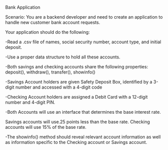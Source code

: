 Bank Application

Scenario: You are a backend developer and need to create an application to handle new customer bank account requests.

Your application should do the following:

-Read a .csv file of names, social security number, account type, and initial deposit.

-Use a proper data structure to hold all these accounts.

-Both savings and checking accounts share the following properties: deposit(), withdraw(), transfer(), showinfo()

-Savings Account holders are given Safety Deposit Box, identified by a 3-digit number and accessed with a 4-digit code

-Checking Account holders are assigned a Debit Card with a 12-digit number and 4-digit PIN.

-Both Accounts will use an interface that determines the base interest rate.

Savings accounts will use.25 points less than the base rate.
Checking accounts will use 15% of the base rate.

-The showinfo() method should reveal relevant account information as well as information specific to the Checking account or Savings account.
